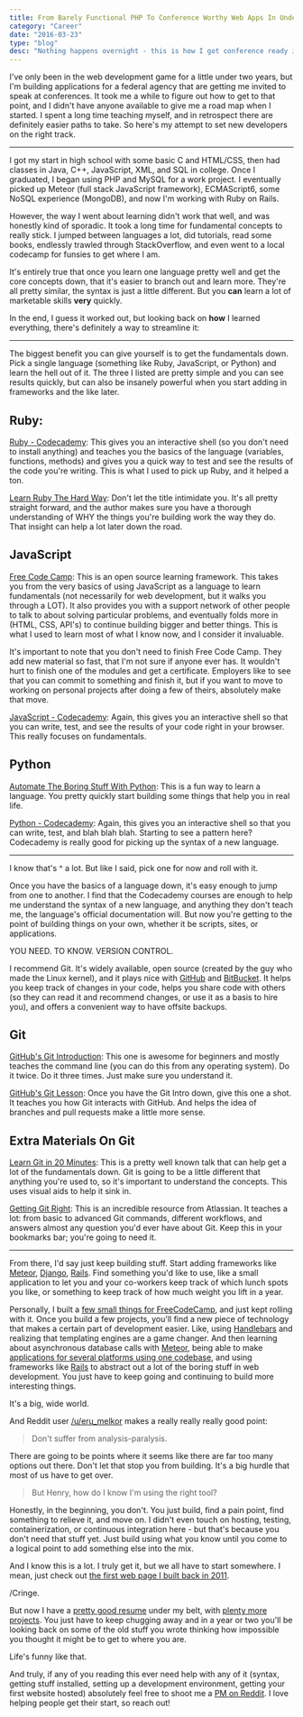 ```yaml
---
title: From Barely Functional PHP To Conference Worthy Web Apps In Under Two Years
category: "Career"
date: "2016-03-23"
type: "blog"
desc: "Nothing happens overnight - this is how I got conference ready in under two years."
---
```


I've only been in the web development game for a little under two years, but I'm building applications for a federal agency that are getting me invited to speak at conferences. It took me a while to figure out how to get to that point, and I didn't have anyone available to give me a road map when I started. I spent a long time teaching myself, and in retrospect there are definitely easier paths to take. So here's my attempt to set new developers on the right track.

---

I got my start in high school with some basic C and HTML/CSS, then had classes in Java, C++, JavaScript, XML, and SQL in college. Once I graduated, I began using PHP and MySQL for a work project. I eventually picked up Meteor (full stack JavaScript framework), ECMAScript6, some NoSQL experience (MongoDB), and now I'm working with Ruby on Rails.

However, the way I went about learning didn't work that well, and was honestly kind of sporadic. It took a long time for fundamental concepts to really stick. I jumped between languages a lot, did tutorials, read some books, endlessly trawled through StackOverflow, and even went to a local codecamp for funsies to get where I am.

It's entirely true that once you learn one language pretty well and get the core concepts down, that it's easier to branch out and learn more. They're all pretty similar, the syntax is just a little different. But you **can** learn a lot of marketable skills **very** quickly.

In the end, I guess it worked out, but looking back on **how** I learned everything, there's definitely a way to streamline it:

---

The biggest benefit you can give yourself is to get the fundamentals down. Pick a single language (something like Ruby, JavaScript, or Python) and learn the hell out of it. The three I listed are pretty simple and you can see results quickly, but can also be insanely powerful when you start adding in frameworks and the like later.

## Ruby:

[Ruby - Codecademy](https://www.codecademy.com/learn/ruby): This gives you an interactive shell (so you don't need to install anything) and teaches you the basics of the language (variables, functions, methods) and gives you a quick way to test and see the results of the code you're writing. This is what I used to pick up Ruby, and it helped a ton.

[Learn Ruby The Hard Way](https://learnrubythehardway.org/book/): Don't let the title intimidate you. It's all pretty straight forward, and the author makes sure you have a thorough understanding of WHY the things you're building work the way they do. That insight can help a lot later down the road.

## JavaScript

[Free Code Camp](https://www.freecodecamp.com/): This is an open source learning framework. This takes you from the very basics of using JavaScript as a language to learn fundamentals (not necessarily for web development, but it walks you through a LOT). It also provides you with a support network of other people to talk to about solving particular problems, and eventually folds more in (HTML, CSS, API's) to continue building bigger and better things. This is what I used to learn most of what I know now, and I consider it invaluable.

It's important to note that you don't need to finish Free Code Camp. They add new material so fast, that I'm not sure if anyone ever has. It wouldn't hurt to finish one of the modules and get a certificate. Employers like to see that you can commit to something and finish it, but if you want to move to working on personal projects after doing a few of theirs, absolutely make that move.

[JavaScript - Codecademy](https://www.codecademy.com/learn/javascript): Again, this gives you an interactive shell so that you can write, test, and see the results of your code right in your browser. This really focuses on fundamentals.

## Python

[Automate The Boring Stuff With Python](https://automatetheboringstuff.com/): This is a fun way to learn a language. You pretty quickly start building some things that help you in real life.

[Python - Codecademy](https://www.codecademy.com/learn/python): Again, this gives you an interactive shell so that you can write, test, and blah blah blah. Starting to see a pattern here? Codecademy is really good for picking up the syntax of a new language.

---

I know that's ^ a lot. But like I said, pick one for now and roll with it.

Once you have the basics of a language down, it's easy enough to jump from one to another. I find that the Codecademy courses are enough to help me understand the syntax of a new language, and anything they don't teach me, the language's official documentation will. But now you're getting to the point of building things on your own, whether it be scripts, sites, or applications.

YOU NEED. TO KNOW. VERSION CONTROL.

I recommend Git. It's widely available, open source (created by the guy who made the Linux kernel), and it plays nice with [GitHub](https://github.com/) and [BitBucket](https://bitbucket.org/). It helps you keep track of changes in your code, helps you share code with others (so they can read it and recommend changes, or use it as a basis to hire you), and offers a convenient way to have offsite backups.

## Git

[GitHub's Git Introduction](https://try.github.io/levels/1/challenges/1): This one is awesome for beginners and mostly teaches the command line (you can do this from any operating system). Do it twice. Do it three times. Just make sure you understand it.

[GitHub's Git Lesson](https://guides.github.com/activities/hello-world/): Once you have the Git Intro down, give this one a shot. It teaches you how Git interacts with GitHub. And helps the idea of branches and pull requests make a little more sense.

## Extra Materials On Git

[Learn Git in 20 Minutes](https://www.youtube.com/watch?v=Y9XZQO1n_7c): This is a pretty well known talk that can help get a lot of the fundamentals down. Git is going to be a little different that anything you're used to, so it's important to understand the concepts. This uses visual aids to help it sink in.

[Getting Git Right](https://www.atlassian.com/git/tutorials/learn-git-with-bitbucket-cloud): This is an incredible resource from Atlassian. It teaches a lot: from basic to advanced Git commands, different workflows, and answers almost any question you'd ever have about Git. Keep this in your bookmarks bar; you're going to need it.

---

From there, I'd say just keep building stuff. Start adding frameworks like [Meteor](https://www.meteor.com/), [Django](https://www.djangoproject.com/), [Rails](http://rubyonrails.org/). Find something you'd like to use, like a small application to let you and your co-workers keep track of which lunch spots you like, or something to keep track of how much weight you lift in a year.

Personally, I built a [few small things for FreeCodeCamp](http://crashthebot.net/), and just kept rolling with it. Once you build a few projects, you'll find a new piece of technology that makes a certain part of development easier. Like, using [Handlebars](http://handlebarsjs.com/) and realizing that templating engines are a game changer. And then learning about asynchronous database calls with [Meteor](https://www.meteor.com/), being able to make [applications for several platforms using one codebase](https://cordova.apache.org/#supported_platforms_section), and using frameworks like [Rails](http://rubyonrails.org/) to abstract out a lot of the boring stuff in web development. You just have to keep going and continuing to build more interesting things.

It's a big, wide world.

And Reddit user [/u/eru_melkor](https://reddit.com/u/eru_melkor) makes a really really really good point:

> Don't suffer from analysis-paralysis.

There are going to be points where it seems like there are far too many options out there. Don't let that stop you from building. It's a big hurdle that most of us have to get over.

> But Henry, how do I know I'm using the right tool?

Honestly, in the beginning, you don't. You just build, find a pain point, find something to relieve it, and move on. I didn't even touch on hosting, testing, containerization, or continuous integration here - but that's because you don't need that stuff yet. Just build using what you know until you come to a logical point to add something else into the mix.

And I know this is a lot. I truly get it, but we all have to start somewhere. I mean, just check out [the first web page I built back in 2011](http://crashthebot.net/first_site/).

/Cringe.

But now I have a [pretty good resume](https://henryneeds.coffee/) under my belt, with [plenty more projects](https://github.com/Quinncuatro). You just have to keep chugging away and in a year or two you'll be looking back on some of the old stuff you wrote thinking how impossible you thought it might be to get to where you are.

Life's funny like that.

And truly, if any of you reading this ever need help with any of it (syntax, getting stuff installed, setting up a development environment, getting your first website hosted) absolutely feel free to shoot me a [PM on Reddit](https://reddit.com/u/quinncuatro). I love helping people get their start, so reach out!
